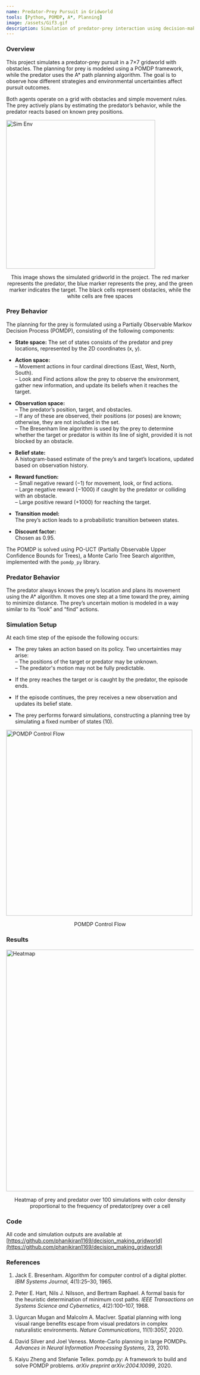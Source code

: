 ```yaml
---
name: Predator-Prey Pursuit in Gridworld
tools: [Python, POMDP, A*, Planning]
image: /assets/Gif3.gif
description: Simulation of predator-prey interaction using decision-making agents in a grid-based environment
---
```


### Overview

This project simulates a predator-prey pursuit in a 7×7 gridworld with obstacles. The planning for prey is modeled using a POMDP framework, while the predator uses the A* path planning algorithm. The goal is to observe how different strategies and environmental uncertainties affect pursuit outcomes.

Both agents operate on a grid with obstacles and simple movement rules. The prey actively plans by estimating the predator’s behavior, while the predator reacts based on known prey positions.

<img src="{{ site.url }}{{ site.baseurl }}/assets/Img16.png" alt="Sim Env" width="400"/>
<p align="center">This image shows the simulated gridworld in the project. The red marker represents the
predator, the blue marker represents the prey, and the green marker indicates the target. The black
cells represent obstacles, while the white cells are free spaces</p>

### Prey Behavior

The planning for the prey is formulated using a Partially Observable Markov Decision Process (POMDP), consisting of the following components:

- **State space:** The set of states consists of the predator and prey locations, represented by the 2D coordinates (x, y).

- **Action space:**  
  – Movement actions in four cardinal directions (East, West, North, South).  
  – Look and Find actions allow the prey to observe the environment, gather new information, and update its beliefs when it reaches the target.

- **Observation space:**  
  – The predator’s position, target, and obstacles.  
  – If any of these are observed, their positions (or poses) are known; otherwise, they are not included in the set.  
  – The Bresenham line algorithm is used by the prey to determine whether the target or predator is within its line of sight, provided it is not blocked by an obstacle.

- **Belief state:**  
  A histogram-based estimate of the prey’s and target’s locations, updated based on observation history.

- **Reward function:**  
  – Small negative reward (−1) for movement, look, or find actions.  
  – Large negative reward (−1000) if caught by the predator or colliding with an obstacle.  
  – Large positive reward (+1000) for reaching the target.

- **Transition model:**  
  The prey’s action leads to a probabilistic transition between states.

- **Discount factor:**  
  Chosen as 0.95.

The POMDP is solved using PO-UCT (Partially Observable Upper Confidence Bounds for Trees), a Monte Carlo Tree Search algorithm, implemented with the `pomdp_py` library.

### Predator Behavior

The predator always knows the prey’s location and plans its movement using the A* algorithm. It moves one step at a time toward the prey, aiming to minimize distance. The prey’s uncertain motion is modeled in a way similar to its “look” and “find” actions.

### Simulation Setup

At each time step of the episode the following occurs:

- The prey takes an action based on its policy. Two uncertainties may arise:  
  – The positions of the target or predator may be unknown.  
  – The predator's motion may not be fully predictable.

- If the prey reaches the target or is caught by the predator, the episode ends.

- If the episode continues, the prey receives a new observation and updates its belief state.

- The prey performs forward simulations, constructing a planning tree by simulating a fixed number of states (10).

<img src="{{ site.url }}{{ site.baseurl }}/assets/Img17.png" alt="POMDP Control Flow" width="500"/>
<p align="center">POMDP Control Flow</p>

### Results

<img src="{{ site.url }}{{ site.baseurl }}/assets/Img18.png" alt="Heatmap" width="650"/>
<p align="center">Heatmap of prey and predator over 100 simulations with color density proportional to the frequency of predator/prey over a cell</p>

### Code

All code and simulation outputs are available at [https://github.com/phanikiran1169/decision_making_gridworld](https://github.com/phanikiran1169/decision_making_gridworld)

### References

1. Jack E. Bresenham. Algorithm for computer control of a digital plotter. *IBM Systems Journal*, 4(1):25–30, 1965.

2. Peter E. Hart, Nils J. Nilsson, and Bertram Raphael. A formal basis for the heuristic determination of minimum cost paths. *IEEE Transactions on Systems Science and Cybernetics*, 4(2):100–107, 1968.

3. Ugurcan Mugan and Malcolm A. MacIver. Spatial planning with long visual range benefits escape from visual predators in complex naturalistic environments. *Nature Communications*, 11(1):3057, 2020.

4. David Silver and Joel Veness. Monte-Carlo planning in large POMDPs. *Advances in Neural Information Processing Systems*, 23, 2010.

5. Kaiyu Zheng and Stefanie Tellex. pomdp.py: A framework to build and solve POMDP problems. *arXiv preprint arXiv:2004.10099*, 2020.